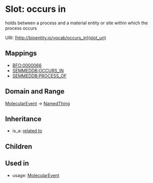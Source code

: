 # Slot: occurs in


holds between a process and a material entity or site within which the process occurs

URI: [http://bioentity.io/vocab/occurs_in](slot_uri)
## Mappings

 * [BFO:0000066](http://purl.obolibrary.org/obo/BFO_0000066)
 * [SEMMEDDB:OCCURS_IN](http://purl.obolibrary.org/obo/SEMMEDDB_OCCURS_IN)
 * [SEMMEDDB:PROCESS_OF](http://purl.obolibrary.org/obo/SEMMEDDB_PROCESS_OF)
## Domain and Range

[MolecularEvent](MolecularEvent.md) -> [NamedThing](NamedThing.md)
## Inheritance

 *  is_a: [related to](related_to.md)
## Children

## Used in

 *  usage: [MolecularEvent](MolecularEvent.md)

